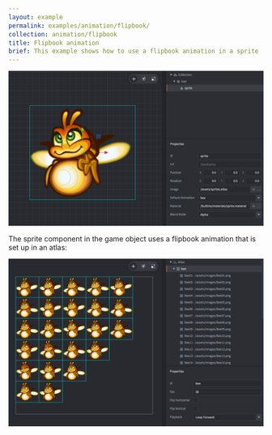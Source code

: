 ```yaml
---
layout: example
permalink: examples/animation/flipbook/
collection: animation/flipbook
title: Flipbook animation
brief: This example shows how to use a flipbook animation in a sprite
---
```


![flipbook](flipbook.png)

The sprite component in the game object uses a flipbook animation that is set up in an atlas:

![atlas](atlas.png)
